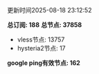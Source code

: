 更新时间2025-08-18 23:12:52

**总订阅: 188**
**总节点: 37858**
- vless节点: 13757
- hysteria2节点: 17

**google ping有效节点: 162**

